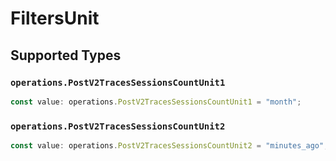 # FiltersUnit


## Supported Types

### `operations.PostV2TracesSessionsCountUnit1`

```typescript
const value: operations.PostV2TracesSessionsCountUnit1 = "month";
```

### `operations.PostV2TracesSessionsCountUnit2`

```typescript
const value: operations.PostV2TracesSessionsCountUnit2 = "minutes_ago";
```

